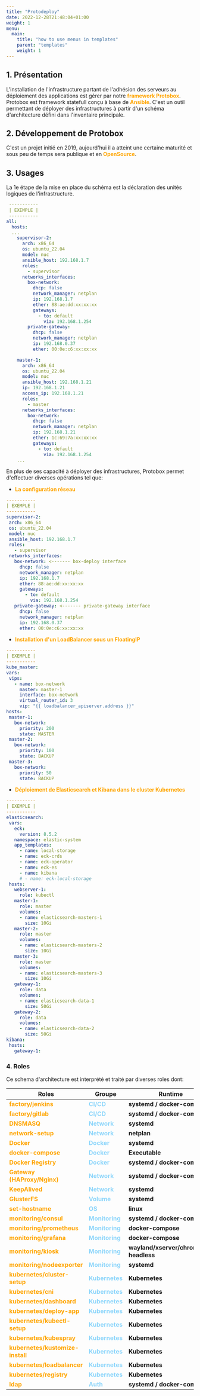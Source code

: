 ```yaml
---
title: "Protodeploy"
date: 2022-12-28T21:48:04+01:00
weight: 1
menu:
  main:
    title: "how to use menus in templates"
    parent: "templates"
    weight: 1
---
```


## 1. Présentation
L'installation de l'infrastructure partant de l'adhésion des serveurs au déploiement des applications est gérer par notre <span style="color:orange;font-weight:Bold">framework Protobox</span>. Protobox est framework statefull conçu à base de <span style="color:orange;font-weight:Bold">Ansible</span>. C'est un outil permettant de déployer des infrastructures à partir d'un schéma d'architecture défini dans l'inventaire principale. 

## 2. Développement de Protobox
C'est un projet initié en 2019, aujourd'hui il a atteint une certaine maturité et sous peu de temps sera publique et en <span style="color:orange;font-weight:Bold">OpenSource</span>.

## 3. Usages
La 1e étape de la mise en place du schéma est la déclaration des unités logiques de l'infrastructure.

```yml
 -----------
 | EXEMPLE |
 -----------
all:
  hosts:
  ...
    supervisor-2:
      arch: x86_64
      os: ubuntu_22.04
      model: nuc
      ansible_host: 192.168.1.7
      roles:
        - supervisor
      networks_interfaces:
        box-network:
          dhcp: false
          network_manager: netplan
          ip: 192.168.1.7
          ether: 88:ae:dd:xx:xx:xx
          gateways:
            - to: default
              via: 192.168.1.254
        private-gateway:
          dhcp: false
          network_manager: netplan
          ip: 192.168.0.37
          ether: 00:0e:c6:xx:xx:xx

    master-1:
      arch: x86_64
      os: ubuntu_22.04
      model: nuc
      ansible_host: 192.168.1.21
      ip: 192.168.1.21
      access_ip: 192.168.1.21
      roles:
        - master
      networks_interfaces:
        box-network:
          dhcp: false
          network_manager: netplan
          ip: 192.168.1.21
          ether: 1c:69:7a:xx:xx:xx
          gateways:
            - to: default
              via: 192.168.1.254
    ...
```

En plus de ses capacité à déployer des infrastructures, Protobox permet d'effectuer diverses opérations tel que:

- <span style="color:orange;font-weight:Bold">La configuration réseau</span>
 ```yaml
 -----------
 | EXEMPLE |
 -----------
supervisor-2:
  arch: x86_64
  os: ubuntu_22.04
  model: nuc
  ansible_host: 192.168.1.7
  roles:
    - supervisor
  networks_interfaces:
    box-network: <------- box-deploy interface
      dhcp: false
      network_manager: netplan
      ip: 192.168.1.7
      ether: 88:ae:dd:xx:xx:xx
      gateways:
        - to: default
          via: 192.168.1.254
    private-gateway: <------- private-gateway interface
      dhcp: false
      network_manager: netplan
      ip: 192.168.0.37
      ether: 00:0e:c6:xx:xx:xx
 ```

 - <span style="color:orange;font-weight:Bold">Installation d'un LoadBalancer sous un FloatingIP</span>

 ```yaml
 -----------
 | EXEMPLE |
 -----------
kube_master:
vars:
  vips:
    - name: box-network
      master: master-1
      interface: box-network 
      virtual_router_id: 3
      vip: "{{ loadbalancer_apiserver.address }}"
hosts:
  master-1:
    box-network:
      priority: 200
      state: MASTER
  master-2:
    box-network:
      priority: 100
      state: BACKUP
  master-3:
    box-network:
      priority: 50
      state: BACKUP   
 ```
 - <span style="color:orange;font-weight:Bold">Déploiement de Elasticsearch et Kibana dans le cluster Kubernetes</span>
 ```yml
-----------
| EXEMPLE |
-----------
elasticsearch:
  vars:
    eck:
      version: 8.5.2
    namespace: elastic-system
    app_templates:
      - name: local-storage
      - name: eck-crds
      - name: eck-operator
      - name: eck-es
      - name: kibana
      # - name: eck-local-storage
  hosts:
    webserver-1:
      role: kubectl
    master-1:
      role: master
      volumes:
      - name: elasticsearch-masters-1
        size: 10Gi
    master-2:
      role: master
      volumes:
      - name: elasticsearch-masters-2
        size: 10Gi
    master-3:
      role: master
      volumes:
      - name: elasticsearch-masters-3
        size: 10Gi
    gateway-1:
      role: data
      volumes:
      - name: elasticsearch-data-1
        size: 50Gi
    gateway-2:
      role: data
      volumes:
      - name: elasticsearch-data-2
        size: 50Gi
kibana:
  hosts:
    gateway-1:
 ```
### 4. Roles
Ce schema d'architecture est interprété et traité par diverses roles dont:

| Roles      | Groupe | Runtime |
| ---------- | ------------ |-------------|
|<span style="color:orange;font-weight:Bold">factory/jenkins</span>| <span style="color:#8ED6FB;font-weight:Bold">CI/CD</span> | **systemd / docker-compose** |
|<span style="color:orange;font-weight:Bold">factory/gitlab</span>|<span style="color:#8ED6FB;font-weight:Bold">CI/CD</span>|**systemd / docker-compose**|
|<span style="color:orange;font-weight:Bold">DNSMASQ</span>| <span style="color:#8ED6FB;font-weight:Bold">Network</span> | **systemd**|
|<span style="color:orange;font-weight:Bold">network-setup</span>| <span style="color:#8ED6FB;font-weight:Bold">Network</span> | **netplan**|
|<span style="color:orange;font-weight:Bold">Docker</span>| <span style="color:#8ED6FB;font-weight:Bold">Docker</span> |**systemd**|
|<span style="color:orange;font-weight:Bold">docker-compose</span>|<span style="color:#8ED6FB;font-weight:Bold">Docker</span> | **Executable**|
|<span style="color:orange;font-weight:Bold">Docker Registry</span>|<span style="color:#8ED6FB;font-weight:Bold">Docker</span>|**systemd / docker-compose**|
|<span style="color:orange;font-weight:Bold">Gateway (HAProxy/Nginx)</span>|<span style="color:#8ED6FB;font-weight:Bold">Network</span>|**systemd / docker-compose**|
|<span style="color:orange;font-weight:Bold">KeepAlived</span>|<span style="color:#8ED6FB;font-weight:Bold">Network</span> |**systemd**|
|<span style="color:orange;font-weight:Bold">GlusterFS</span>|<span style="color:#8ED6FB;font-weight:Bold">Volume</span>|**systemd**|
|<span style="color:orange;font-weight:Bold">set-hostname</span>|<span style="color:#8ED6FB;font-weight:Bold">OS</span>|**linux**|
|<span style="color:orange;font-weight:Bold">monitoring/consul</span>|<span style="color:#8ED6FB;font-weight:Bold">Monitoring</span>|**systemd / docker-compose**|
|<span style="color:orange;font-weight:Bold">monitoring/prometheus</span>|<span style="color:#8ED6FB;font-weight:Bold">Monitoring</span>|**docker-compose**|
|<span style="color:orange;font-weight:Bold">monitoring/grafana</span>|<span style="color:#8ED6FB;font-weight:Bold">Monitoring</span>|**docker-compose**|
|<span style="color:orange;font-weight:Bold">monitoring/kiosk</span>|<span style="color:#8ED6FB;font-weight:Bold">Monitoring</span>|**wayland/xserver/chromium-headless**|
|<span style="color:orange;font-weight:Bold">monitoring/nodeexporter</span>|<span style="color:#8ED6FB;font-weight:Bold">Monitoring</span>|**systemd**|
|<span style="color:orange;font-weight:Bold">kubernetes/cluster-setup</span>|<span style="color:#8ED6FB;font-weight:Bold">Kubernetes</span>|**Kubernetes**|
|<span style="color:orange;font-weight:Bold">kubernetes/cni</span>|<span style="color:#8ED6FB;font-weight:Bold">Kubernetes</span>|**Kubernetes**|
|<span style="color:orange;font-weight:Bold">kubernetes/dashboard</span>|<span style="color:#8ED6FB;font-weight:Bold">Kubernetes</span>|**Kubernetes**|
|<span style="color:orange;font-weight:Bold">kubernetes/deploy-app</span>|<span style="color:#8ED6FB;font-weight:Bold">Kubernetes</span>|**Kubernetes**|
|<span style="color:orange;font-weight:Bold">kubernetes/kubectl-setup</span>|<span style="color:#8ED6FB;font-weight:Bold">Kubernetes</span>|**Kubernetes**|
|<span style="color:orange;font-weight:Bold">kubernetes/kubespray</span>|<span style="color:#8ED6FB;font-weight:Bold">Kubernetes</span>|**Kubernetes**|
|<span style="color:orange;font-weight:Bold">kubernetes/kustomize-install</span>|<span style="color:#8ED6FB;font-weight:Bold">Kubernetes</span>|**Kubernetes**|
|<span style="color:orange;font-weight:Bold">kubernetes/loadbalancer</span>|<span style="color:#8ED6FB;font-weight:Bold">Kubernetes</span>|**Kubernetes**|
|<span style="color:orange;font-weight:Bold">kubernetes/registry</span>|<span style="color:#8ED6FB;font-weight:Bold">Kubernetes</span>|**Kubernetes**|
|<span style="color:orange;font-weight:Bold">ldap</span>|<span style="color:#8ED6FB;font-weight:Bold">Auth</span>|**systemd / docker-compose**|